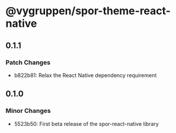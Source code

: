 # @vygruppen/spor-theme-react-native

## 0.1.1

### Patch Changes

- b822b81: Relax the React Native dependency requirement

## 0.1.0

### Minor Changes

- 5523b50: First beta release of the spor-react-native library
